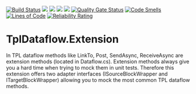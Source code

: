 ﻿[![Build Status](https://dev.azure.com/andreasmewald/ExtensionsDataflow/_apis/build/status/moerwald.TplDataflow.Extension?branchName=master)](https://dev.azure.com/andreasmewald/ExtensionsDataflow/_build/latest?definitionId=5?branchName=master) 
 [![](https://img.shields.io/azure-devops/coverage/andreasmewald/ExtensionsDataflow/5.svg)](https://dev.azure.com/andreasmewald/ExtensionsDataflow)
 [![](https://img.shields.io/azure-devops/tests/andreasmewald/ExtensionsDataflow/5.svg)](https://dev.azure.com/andreasmewald/ExtensionsDataflow)
 [![](https://img.shields.io/nuget/v/TplDataFlow.Extension.svg)](https://www.nuget.org/packages/TplDataFlow.Extension/)
 [![](https://img.shields.io/nuget/dt/TplDataFlow.Extension.svg)](https://www.nuget.org/packages/TplDataFlow.Extension/)
 [![Quality Gate Status](https://sonarcloud.io/api/project_badges/measure?project=moerwald_TplDataflow.Extension&metric=alert_status)](https://sonarcloud.io/dashboard?id=moerwald_TplDataflow.Extension)
 [![Code Smells](https://sonarcloud.io/api/project_badges/measure?project=moerwald_TplDataflow.Extension&metric=code_smells)](https://sonarcloud.io/dashboard?id=moerwald_TplDataflow.Extension)
 [![Lines of Code](https://sonarcloud.io/api/project_badges/measure?project=moerwald_TplDataflow.Extension&metric=ncloc)](https://sonarcloud.io/dashboard?id=moerwald_TplDataflow.Extension)
 [![Reliability Rating](https://sonarcloud.io/api/project_badges/measure?project=moerwald_TplDataflow.Extension&metric=reliability_rating)](https://sonarcloud.io/dashboard?id=moerwald_TplDataflow.Extension)
 
 
 
 # TplDataflow.Extension

In TPL dataflow methods like LinkTo, Post, SendAsync, ReceiveAsync are extension methods (located in Dataflow.cs). Extension methods always give you a hard time when trying to mock them in unit tests. Therefore this extension offers two adapter interfaces (ISourceBlockWrapper and ITargetBlockWrapper) allowing you to mock the most common TPL dataflow methods.
